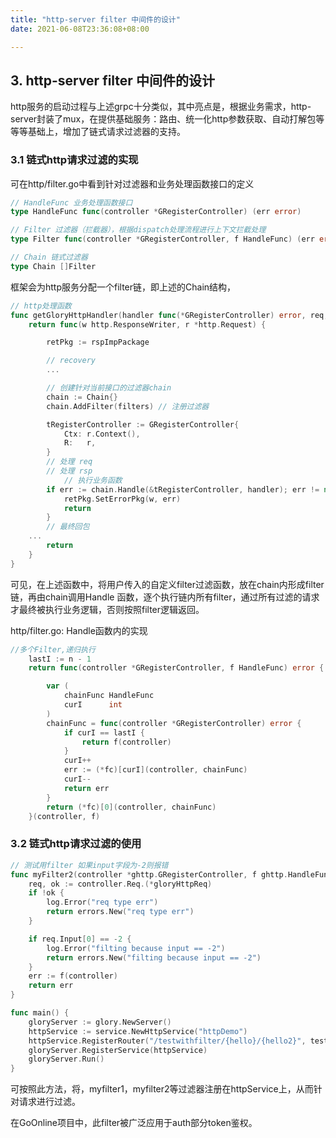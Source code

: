 ```yaml
---
title: "http-server filter 中间件的设计"
date: 2021-06-08T23:36:08+08:00

---
```

## 3. http-server filter 中间件的设计

http服务的启动过程与上述grpc十分类似，其中亮点是，根据业务需求，http-server封装了mux，在提供基础服务：路由、统一化http参数获取、自动打解包等等等基础上，增加了链式请求过滤器的支持。

### 3.1 链式http请求过滤的实现

可在http/filter.go中看到针对过滤器和业务处理函数接口的定义

```go
// HandleFunc 业务处理函数接口
type HandleFunc func(controller *GRegisterController) (err error)

// Filter 过滤器（拦截器），根据dispatch处理流程进行上下文拦截处理
type Filter func(controller *GRegisterController, f HandleFunc) (err error)

// Chain 链式过滤器
type Chain []Filter
```

框架会为http服务分配一个filter链，即上述的Chain结构，

```go
// http处理函数
func getGloryHttpHandler(handler func(*GRegisterController) error, req, rsp interface{}, filters []Filter) func(w http.ResponseWriter, r *http.Request) {
	return func(w http.ResponseWriter, r *http.Request) {

		retPkg := rspImpPackage

		// recovery
		...

		// 创建针对当前接口的过滤器chain
		chain := Chain{}
		chain.AddFilter(filters) // 注册过滤器

		tRegisterController := GRegisterController{
			Ctx: r.Context(),
			R:   r,
		}
		// 处理 req
		// 处理 rsp
			// 执行业务函数
		if err := chain.Handle(&tRegisterController, handler); err != nil {
			retPkg.SetErrorPkg(w, err)
			return
		}
		// 最终回包
    ...
		return
	}
}

```

可见，在上述函数中，将用户传入的自定义filter过滤函数，放在chain内形成filter链，再由chain调用Handle 函数，逐个执行链内所有filter，通过所有过滤的请求才最终被执行业务逻辑，否则按照filter逻辑返回。

http/filter.go:  Handle函数内的实现

```go
//多个Filter,递归执行
	lastI := n - 1
	return func(controller *GRegisterController, f HandleFunc) error {

		var (
			chainFunc HandleFunc
			curI      int
		)
		chainFunc = func(controller *GRegisterController) error {
			if curI == lastI {
				return f(controller)
			}
			curI++
			err := (*fc)[curI](controller, chainFunc)
			curI--
			return err
		}
		return (*fc)[0](controller, chainFunc)
	}(controller, f)
```

### 3.2 链式http请求过滤的使用

```go
// 测试用filter 如果input字段为-2则报错
func myFilter2(controller *ghttp.GRegisterController, f ghttp.HandleFunc) error {
	req, ok := controller.Req.(*gloryHttpReq)
	if !ok {
		log.Error("req type err")
		return errors.New("req type err")
	}

	if req.Input[0] == -2 {
		log.Error("filting because input == -2")
		return errors.New("filting because input == -2")
	}
	err := f(controller)
	return err
}

func main() {
	gloryServer := glory.NewServer()
	httpService := service.NewHttpService("httpDemo")
	httpService.RegisterRouter("/testwithfilter/{hello}/{hello2}", testHandler, &gloryHttpReq{}, &gloryHttpRsp{}, "POST", myFilter1, myFilter2)
	gloryServer.RegisterService(httpService)
	gloryServer.Run()
}
```

可按照此方法，将，myfilter1，myfilter2等过滤器注册在httpService上，从而针对请求进行过滤。

在GoOnline项目中，此filter被广泛应用于auth部分token鉴权。

